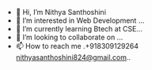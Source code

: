 - 👋 Hi, I’m Nithya Santhoshini
- 👀 I’m interested in Web Development ...
- 🌱 I’m currently learning Btech at CSE...
- 💞️ I’m looking to collaborate on ...
- 📫 How to reach me .+918309129264 nithyasanthoshini824@gmail.com..

<!---
nithya228/nithya228 is a ✨ special ✨ repository because its `README.md` (this file) appears on your GitHub profile.
You can click the Preview link to take a look at your changes.
--->
